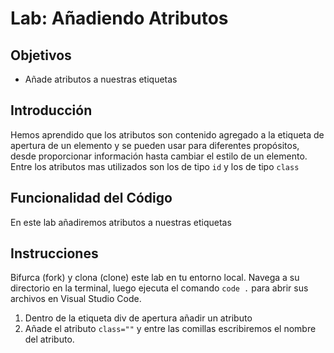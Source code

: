 # Lab: Añadiendo Atributos

## Objetivos
- Añade atributos a nuestras etiquetas 


## Introducción 
Hemos aprendido que los atributos son contenido agregado a la etiqueta de apertura de un elemento y se pueden usar para diferentes propósitos, desde proporcionar información hasta cambiar el estilo de un elemento. Entre los atributos mas utilizados son los de tipo `id` y los de tipo `class`

## Funcionalidad del Código
En este lab añadiremos atributos a nuestras etiquetas

## Instrucciones
Bifurca (fork) y clona (clone) este lab en tu entorno local. Navega a su directorio en la terminal, luego ejecuta el comando `code .` para abrir sus archivos en Visual Studio Code. 

1. Dentro de la etiqueta div de apertura añadir un atributo
2. Añade el atributo `class=""` y entre las comillas escribiremos el nombre del atributo.


